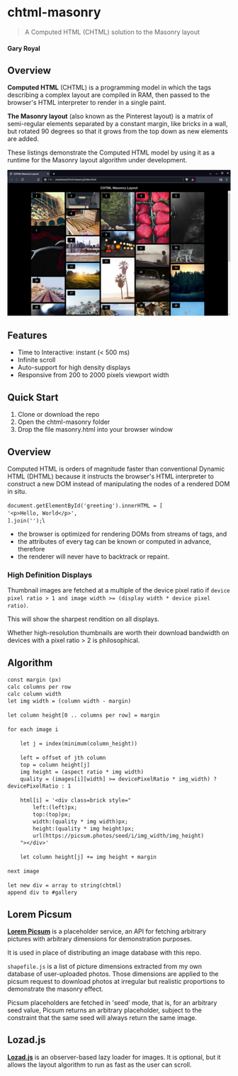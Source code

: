 # chtml-masonry
> A Computed HTML (CHTML) solution to the Masonry layout

#### Gary Royal

## Overview

**Computed HTML** (CHTML) is a programming model in which the tags describing a complex layout are compiled in RAM, then passed to the browser's HTML interpreter to render in a single paint. 

**The Masonry layout** (also known as the Pinterest layout) is a matrix of semi-regular elements separated by a constant margin, like bricks in a wall, but rotated 90 degrees so that it grows from the top down as new elements are added.

These listings demonstrate the Computed HTML model by using it as a runtime for the Masonry layout algorithm under development.

![screenshot](masonry.png)


## Features 

* Time to Interactive: instant (< 500 ms)
* Infinite scroll
* Auto-support for high density displays
* Responsive from 200 to 2000 pixels viewport width


## Quick Start

1. Clone or download the repo
2. Open the chtml-masonry folder
3. Drop the file masonry.html into your browser window


## Overview

Computed HTML is orders of magnitude faster than conventional Dynamic HTML (DHTML) because it instructs the browser's HTML interpreter to construct a new DOM instead of manipulating the nodes of a rendered DOM in situ.

`document.getElementById('greeting').innerHTML = [`\
	`'<p>Hello, World</p>',`\
`].join('');`\

* the browser is optimized for rendering DOMs from streams of tags, and
* the attributes of every tag can be known or computed in advance, therefore
* the renderer will never have to backtrack or repaint. 


### High Definition Displays

Thumbnail images are fetched at a multiple of the device pixel ratio if `device pixel ratio > 1 and image width >= (display width * device pixel ratio)`.  

This will show the sharpest rendition on all displays. 

Whether high-resolution thumbnails are worth their download bandwidth on devices with a pixel ratio > 2 is philosophical. 


## Algorithm

```
const margin (px)
calc columns per row
calc column width
let img width = (column width - margin)

let column height[0 .. columns per row] = margin

for each image i

	let j = index(minimum(column_height))
	
	left = offset of jth column
	top = column height[j]
	img height = (aspect ratio * img width)
	quality = (images[i][width] >= devicePixelRatio * img_width) ? devicePixelRatio : 1
	
	html[i] = '<div class=brick style="
		left:(left)px; 
		top:(top)px; 
		width:(quality * img width)px; 
		height:(quality * img height)px; 
		url(https://picsum.photos/seed/i/img_width/img_height)
	"></div>'

	let column height[j] += img height + margin
	
next image

let new div = array to string(chtml)
append div to #gallery
```

## Lorem Picsum 

**[Lorem Picsum](https://picsum.photos/)** is a placeholder service, an API for fetching arbitrary pictures with arbitrary dimensions for demonstration purposes.

It is used in place of distributing an image database with this repo.

`shapefile.js` is a list of picture dimensions extracted from my own database of user-uploaded photos. Those dimensions are applied to the picsum request to download photos at irregular but realistic proportions to demonstrate the masonry effect. 

Picsum placeholders are fetched in 'seed' mode, that is, for an arbitrary seed value, Picsum returns an arbitrary placeholder, subject to the constraint that the same seed will always return the same image.


## Lozad.js

**[Lozad.js](https://github.com/ApoorvSaxena/lozad.js)** is an observer-based lazy loader for images. It is optional, but it allows the layout algorithm to run as fast as the user can scroll. 
